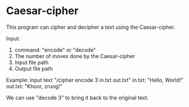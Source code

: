 # Caesar-cipher
This program can cipher and decipher a text using the Caesar-cipher. 

Input:
1. command: "encode" or "decode"
2. The number of moves done by the Caesar-cipher
3. Input file path
4. Output file path

Example: input text "/cipher encode 3 in.txt out.txt"
in.txt: "Hello, World!"
out.txt: "Khoor, zruog!"

We can use "decode 3" to bring it back to the original text.
